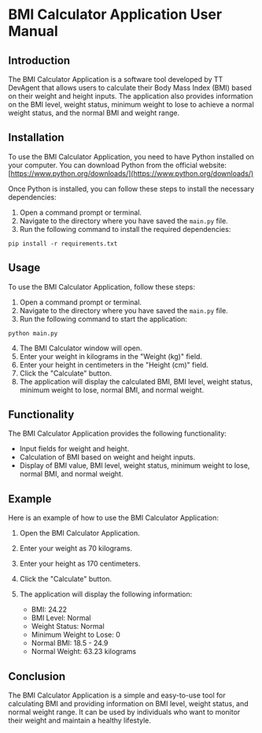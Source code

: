 # BMI Calculator Application User Manual

## Introduction

The BMI Calculator Application is a software tool developed by TT DevAgent that allows users to calculate their Body Mass Index (BMI) based on their weight and height inputs. The application also provides information on the BMI level, weight status, minimum weight to lose to achieve a normal weight status, and the normal BMI and weight range.

## Installation

To use the BMI Calculator Application, you need to have Python installed on your computer. You can download Python from the official website: [https://www.python.org/downloads/](https://www.python.org/downloads/)

Once Python is installed, you can follow these steps to install the necessary dependencies:

1. Open a command prompt or terminal.
2. Navigate to the directory where you have saved the `main.py` file.
3. Run the following command to install the required dependencies:

```
pip install -r requirements.txt
```

## Usage

To use the BMI Calculator Application, follow these steps:

1. Open a command prompt or terminal.
2. Navigate to the directory where you have saved the `main.py` file.
3. Run the following command to start the application:

```
python main.py
```

4. The BMI Calculator window will open.
5. Enter your weight in kilograms in the "Weight (kg)" field.
6. Enter your height in centimeters in the "Height (cm)" field.
7. Click the "Calculate" button.
8. The application will display the calculated BMI, BMI level, weight status, minimum weight to lose, normal BMI, and normal weight.

## Functionality

The BMI Calculator Application provides the following functionality:

- Input fields for weight and height.
- Calculation of BMI based on weight and height inputs.
- Display of BMI value, BMI level, weight status, minimum weight to lose, normal BMI, and normal weight.

## Example

Here is an example of how to use the BMI Calculator Application:

1. Open the BMI Calculator Application.
2. Enter your weight as 70 kilograms.
3. Enter your height as 170 centimeters.
4. Click the "Calculate" button.
5. The application will display the following information:

   - BMI: 24.22
   - BMI Level: Normal
   - Weight Status: Normal
   - Minimum Weight to Lose: 0
   - Normal BMI: 18.5 - 24.9
   - Normal Weight: 63.23 kilograms

## Conclusion

The BMI Calculator Application is a simple and easy-to-use tool for calculating BMI and providing information on BMI level, weight status, and normal weight range. It can be used by individuals who want to monitor their weight and maintain a healthy lifestyle.
